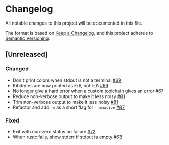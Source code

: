 # Changelog

All notable changes to this project will be documented in this file.

The format is based on [Keep a Changelog](https://keepachangelog.com/en/1.0.0/),
and this project adheres to [Semantic Versioning](https://semver.org/spec/v2.0.0.html).

## [Unreleased]

### Changed

- Don't print colors when stdout is not a terminal [#69](https://github.com/holmgr/cargo-sweep/pull/69)
- Kibibytes are now printed as `KiB`, not `kiB` [#69](https://github.com/holmgr/cargo-sweep/pull/69)
- No longer give a hard error when a custom toolchain gives an error [#67](https://github.com/holmgr/cargo-sweep/pull/67)
- Reduce non-verbose output to make it less noisy [#81](https://github.com/holmgr/cargo-sweep/pull/81)
- Trim non-verbose output to make it less noisy [#81](https://github.com/holmgr/cargo-sweep/pull/81)
- Refactor and add `-m` as a short flag for `--maxsize` [#87](https://github.com/holmgr/cargo-sweep/pull/87)

### Fixed

- Exit with non-zero status on failure [#72](https://github.com/holmgr/cargo-sweep/pull/72)
- When rustc fails, show stderr if stdout is empty [#63](https://github.com/holmgr/cargo-sweep/pull/63)
